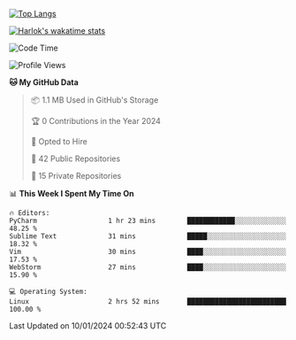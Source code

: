 [![Top Langs](https://github-readme-stats.vercel.app/api/top-langs/?username=remisiki&theme=dracula&layout=compact&hide=Jupyter%20Notebook,CSS,HTML&langs_count=10&exclude_repo=GMM-Demux-GUI)](https://github.com/anuraghazra/github-readme-stats)

[![Harlok's wakatime stats](https://github-readme-stats.vercel.app/api/wakatime?username=@remisiki&theme=dracula&layout=compact&langs_count=10&hide=other,html,css,text,json,markdown,jupyter)](https://github.com/anuraghazra/github-readme-stats)

<!--START_SECTION:waka-->
![Code Time](http://img.shields.io/badge/Code%20Time-632%20hrs%2055%20mins-blue)

![Profile Views](http://img.shields.io/badge/Profile%20Views-14-blue)

**🐱 My GitHub Data** 

> 📦 1.1 MB Used in GitHub's Storage 
 > 
> 🏆 0 Contributions in the Year 2024
 > 
> 💼 Opted to Hire
 > 
> 📜 42 Public Repositories 
 > 
> 🔑 15 Private Repositories 
 > 
📊 **This Week I Spent My Time On** 

```text
🔥 Editors: 
PyCharm                  1 hr 23 mins        ████████████░░░░░░░░░░░░░   48.25 % 
Sublime Text             31 mins             █████░░░░░░░░░░░░░░░░░░░░   18.32 % 
Vim                      30 mins             ████░░░░░░░░░░░░░░░░░░░░░   17.53 % 
WebStorm                 27 mins             ████░░░░░░░░░░░░░░░░░░░░░   15.90 % 

💻 Operating System: 
Linux                    2 hrs 52 mins       █████████████████████████   100.00 % 
```


 Last Updated on 10/01/2024 00:52:43 UTC
<!--END_SECTION:waka-->
